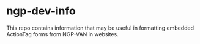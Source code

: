# ngp-dev-info

This repo contains information that may be useful in formatting embedded ActionTag forms from NGP-VAN in websites.
